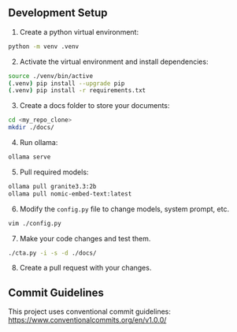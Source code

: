 ## Development Setup

1. Create a python virtual environment:
```bash
python -m venv .venv
```

2. Activate the virtual environment and install dependencies:
```bash
source ./venv/bin/active
(.venv) pip install --upgrade pip
(.venv) pip install -r requirements.txt
```

3. Create a docs folder to store your documents:
```bash
cd <my_repo_clone>
mkdir ./docs/
```

4. Run ollama:
```bash
ollama serve
```

5. Pull required models:
```bash
ollama pull granite3.3:2b
ollama pull nomic-embed-text:latest
```

6. Modify the `config.py` file to change models, system prompt, etc.
```bash
vim ./config.py
```

7. Make your code changes and test them.
```bash
./cta.py -i -s -d ./docs/
```

8. Create a pull request with your changes.

## Commit Guidelines
This project uses conventional commit guidelines: 
<https://www.conventionalcommits.org/en/v1.0.0/>
